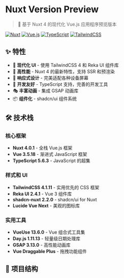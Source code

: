 # Nuxt Version Preview

> 🚀 基于 Nuxt 4 的现代化 Vue.js 应用程序预览版本

[![Nuxt](https://img.shields.io/badge/Nuxt-4.0.1-00C58E?style=flat&logo=nuxtdotjs)](https://nuxt.com/)
[![Vue.js](https://img.shields.io/badge/Vue.js-3.5.18-4FC08D?style=flat&logo=vue.js)](https://vuejs.org/)
[![TypeScript](https://img.shields.io/badge/TypeScript-5.6.3-3178C6?style=flat&logo=typescript)](https://www.typescriptlang.org/)
[![TailwindCSS](https://img.shields.io/badge/TailwindCSS-4.1.11-06B6D4?style=flat&logo=tailwindcss)](https://tailwindcss.com/)

## ✨ 特性

- 🎨 **现代化 UI** - 使用 TailwindCSS 4 和 Reka UI 组件库
- 🚀 **高性能** - Nuxt 4 的最新特性，支持 SSR 和预渲染
- 📱 **响应式设计** - 完美适配各种设备屏幕
- 🔧 **开发友好** - TypeScript 支持，完善的开发工具
- 🎭 **丰富动画** - 集成 GSAP 动画库
- 📦 **组件化** - shadcn/ui 组件系统

## 🛠 技术栈

### 核心框架
- **Nuxt 4.0.1** - 全栈 Vue.js 框架
- **Vue 3.5.18** - 渐进式 JavaScript 框架
- **TypeScript 5.6.3** - JavaScript 的超集

### 样式和 UI
- **TailwindCSS 4.1.11** - 实用优先的 CSS 框架
- **Reka UI 2.4.1** - Vue 3 组件库
- **shadcn-nuxt 2.2.0** - shadcn/ui for Nuxt
- **Lucide Vue Next** - 美观的图标库

### 实用工具
- **VueUse 13.6.0** - Vue 组合式工具集
- **Day.js 1.11.13** - 轻量级日期处理库
- **GSAP 3.13.0** - 高性能动画库
- **Vue Draggable Plus** - 拖拽功能组件

## 📁 项目结构
